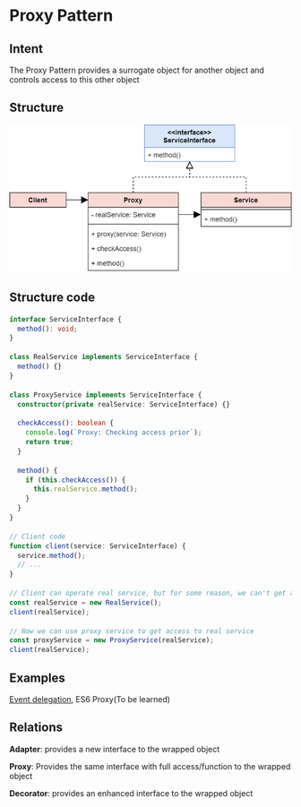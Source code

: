 # Proxy Pattern
## Intent
The Proxy Pattern provides a surrogate object for another object and controls access to this other object

## Structure
![Proxy](../../pics/proxy.png)

## Structure code
```typescript
interface ServiceInterface {
  method(): void;
}

class RealService implements ServiceInterface {
  method() {}
}

class ProxyService implements ServiceInterface {
  constructor(private realService: ServiceInterface) {}

  checkAccess(): boolean {
    console.log(`Proxy: Checking access prior`);
    return true;
  }

  method() {
    if (this.checkAccess()) {
      this.realService.method();
    }
  }
}

// Client code
function client(service: ServiceInterface) {
  service.method();
  // ...
}

// Client can operate real service, but for some reason, we can't get access it directly
const realService = new RealService();
client(realService);

// Now we can use proxy service to get access to real service
const proxyService = new ProxyService(realService);
client(realService);
```

## Examples
[Event delegation](https://javascript.info/event-delegation), ES6 Proxy(To be learned)

## Relations
**Adapter**: provides a new interface to the wrapped object

**Proxy**: Provides the same interface with full access/function to the wrapped object

**Decorator**: provides an enhanced interface to the wrapped object
